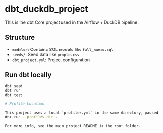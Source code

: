 # dbt_duckdb_project

This is the dbt Core project used in the Airflow + DuckDB pipeline.

## Structure
- `models/`: Contains SQL models like `full_names.sql`
- `seeds/`: Seed data like `people.csv`
- `dbt_project.yml`: Project configuration

## Run dbt locally
```bash
dbt seed
dbt run
dbt test

# Profile Location

This project uses a local `profiles.yml` in the same directory, passed with:
dbt run --profiles-dir .

For more info, see the main project README in the root folder.